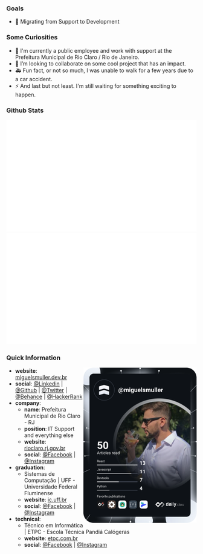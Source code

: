 ### Goals
- :dart: Migrating from Support to Development

### Some Curiosities
- :office: I'm currently a public employee and work with support at the Prefeitura Municipal de Rio Claro / Rio de Janeiro.
- :dancers: I’m looking to collaborate on some cool project that has an impact.
- :ambulance: Fun fact, or not so much, I was unable to walk for a few years due to a car accident.
- :zap: And last but not least. I'm still waiting for something exciting to happen. 

### Github Stats
![](https://raw.githubusercontent.com/miguelsmuller/github-stats-transparent/output/generated/overview.svg)
![](https://raw.githubusercontent.com/miguelsmuller/github-stats-transparent/output/generated/languages.svg)

### Quick Information
<a href="https://app.daily.dev/miguelsmuller"><img src="https://github.com/miguelsmuller/miguelsmuller/blob/master/devcard.svg" align="right" width="300" alt="Miguel Müller's Dev Card"/></a>

- **website**: [miguelsmuller.dev.br](https://www.miguelsmuller.dev.br)
- **social**: [@Linkedin](https://www.linkedin.com/in/miguelsmuller) | [@Github](https://github.com/miguelsmuller) | [@Twitter](https://twitter.com/miguelsmuller) | [@Behance](https://www.behance.net/miguelsmuller) | [@HackerRank](https://www.hackerrank.com/miguelsmuller)
- **company**:
    - **name**: Prefeitura Municipal de Rio Claro - RJ
    - **position**: IT Support and everything else
    - **website**: [rioclaro.rj.gov.br](https://rioclaro.rj.gov.br/)
    - **social**: [@Facebook](https://www.facebook.com/prefeituraderioclarorj) | [@Instagram](https://www.instagram.com/prefeituraderioclarorj/)
- **graduation**:
    - Sistemas de Computação | UFF - Universidade Federal Fluminense
    - **website**: [ic.uff.br](http://www.ic.uff.br/)
    - **social**: [@Facebook](https://www.facebook.com/informeic) | [@Instagram](https://www.instagram.com/computacao_uff/)
- **technical**:
    - Técnico em Informática | ETPC - Escola Técnica Pandiá Calógeras
    - **website**: [etpc.com.br](https://etpc.com.br/)
    - **social**: [@Facebook](https://www.facebook.com/ETPCVR/) | [@Instagram](https://www.instagram.com/ETPCVR/)
